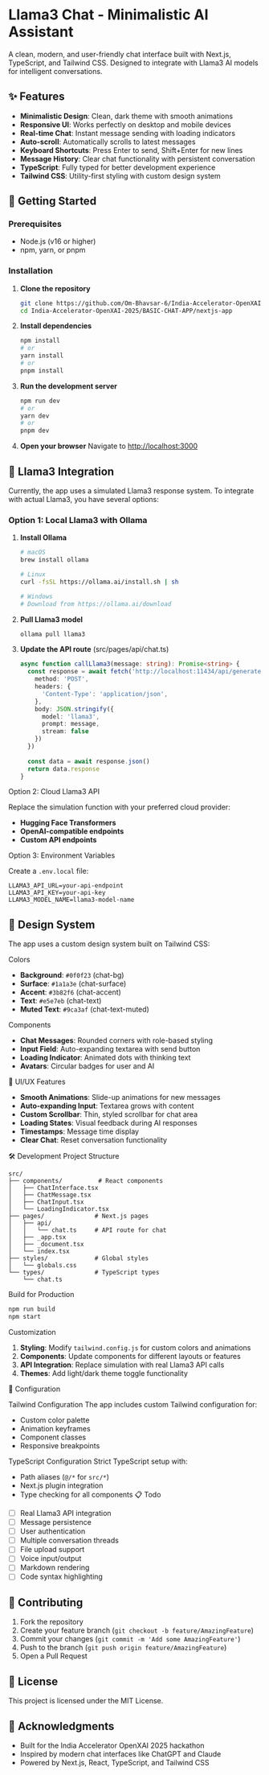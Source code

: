 # Llama3 Chat - Minimalistic AI Assistant

A clean, modern, and user-friendly chat interface built with Next.js, TypeScript, and Tailwind CSS. Designed to integrate with Llama3 AI models for intelligent conversations.

## ✨ Features

- **Minimalistic Design**: Clean, dark theme with smooth animations
- **Responsive UI**: Works perfectly on desktop and mobile devices
- **Real-time Chat**: Instant message sending with loading indicators
- **Auto-scroll**: Automatically scrolls to latest messages
- **Keyboard Shortcuts**: Press Enter to send, Shift+Enter for new lines
- **Message History**: Clear chat functionality with persistent conversation
- **TypeScript**: Fully typed for better development experience
- **Tailwind CSS**: Utility-first styling with custom design system

## 🚀 Getting Started

### Prerequisites

- Node.js (v16 or higher)
- npm, yarn, or pnpm

### Installation

1. **Clone the repository**
   ```bash
   git clone https://github.com/Om-Bhavsar-6/India-Accelerator-OpenXAI-2025.git
   cd India-Accelerator-OpenXAI-2025/BASIC-CHAT-APP/nextjs-app
   ```

2. **Install dependencies**
   ```bash
   npm install
   # or
   yarn install
   # or
   pnpm install
   ```

3. **Run the development server**
   ```bash
   npm run dev
   # or
   yarn dev
   # or
   pnpm dev
   ```

4. **Open your browser**
   Navigate to [http://localhost:3000](http://localhost:3000)

## 🦙 Llama3 Integration

Currently, the app uses a simulated Llama3 response system. To integrate with actual Llama3, you have several options:

### Option 1: Local Llama3 with Ollama

1. **Install Ollama**
   ```bash
   # macOS
   brew install ollama
   
   # Linux
   curl -fsSL https://ollama.ai/install.sh | sh
   
   # Windows
   # Download from https://ollama.ai/download
   ```

2. **Pull Llama3 model**
   ```bash
   ollama pull llama3
   ```

3. **Update the API route** (src/pages/api/chat.ts)
   ```typescript
   async function callLlama3(message: string): Promise<string> {
     const response = await fetch('http://localhost:11434/api/generate', {
       method: 'POST',
       headers: {
         'Content-Type': 'application/json',
       },
       body: JSON.stringify({
         model: 'llama3',
         prompt: message,
         stream: false
       })
     })
     
     const data = await response.json()
     return data.response
   }
   ```

 Option 2: Cloud Llama3 API

Replace the simulation function with your preferred cloud provider:

- **Hugging Face Transformers**
- **OpenAI-compatible endpoints**
- **Custom API endpoints**

Option 3: Environment Variables

Create a `.env.local` file:

```env
LLAMA3_API_URL=your-api-endpoint
LLAMA3_API_KEY=your-api-key
LLAMA3_MODEL_NAME=llama3-model-name
```

## 🎨 Design System

The app uses a custom design system built on Tailwind CSS:

Colors
- **Background**: `#0f0f23` (chat-bg)
- **Surface**: `#1a1a3e` (chat-surface)
- **Accent**: `#3b82f6` (chat-accent)
- **Text**: `#e5e7eb` (chat-text)
- **Muted Text**: `#9ca3af` (chat-text-muted)

 Components
- **Chat Messages**: Rounded corners with role-based styling
- **Input Field**: Auto-expanding textarea with send button
- **Loading Indicator**: Animated dots with thinking text
- **Avatars**: Circular badges for user and AI

📱 UI/UX Features

- **Smooth Animations**: Slide-up animations for new messages
- **Auto-expanding Input**: Textarea grows with content
- **Custom Scrollbar**: Thin, styled scrollbar for chat area
- **Loading States**: Visual feedback during AI responses
- **Timestamps**: Message time display
- **Clear Chat**: Reset conversation functionality

🛠️ Development
Project Structure
```
src/
├── components/          # React components
│   ├── ChatInterface.tsx
│   ├── ChatMessage.tsx
│   ├── ChatInput.tsx
│   └── LoadingIndicator.tsx
├── pages/              # Next.js pages
│   ├── api/
│   │   └── chat.ts     # API route for chat
│   ├── _app.tsx
│   ├── _document.tsx
│   └── index.tsx
├── styles/             # Global styles
│   └── globals.css
└── types/              # TypeScript types
    └── chat.ts
```

Build for Production

```bash
npm run build
npm start
```

Customization

1. **Styling**: Modify `tailwind.config.js` for custom colors and animations
2. **Components**: Update components for different layouts or features
3. **API Integration**: Replace simulation with real Llama3 API calls
4. **Themes**: Add light/dark theme toggle functionality

🔧 Configuration

Tailwind Configuration
The app includes custom Tailwind configuration for:
- Custom color palette
- Animation keyframes
- Component classes
- Responsive breakpoints

TypeScript Configuration
Strict TypeScript setup with:
- Path aliases (`@/*` for `src/*`)
- Next.js plugin integration
- Type checking for all components
📋 Todo

- [ ] Real Llama3 API integration
- [ ] Message persistence
- [ ] User authentication
- [ ] Multiple conversation threads
- [ ] File upload support
- [ ] Voice input/output
- [ ] Markdown rendering
- [ ] Code syntax highlighting

## 🤝 Contributing

1. Fork the repository
2. Create your feature branch (`git checkout -b feature/AmazingFeature`)
3. Commit your changes (`git commit -m 'Add some AmazingFeature'`)
4. Push to the branch (`git push origin feature/AmazingFeature`)
5. Open a Pull Request

## 📄 License

This project is licensed under the MIT License.

## 🙏 Acknowledgments

- Built for the India Accelerator OpenXAI 2025 hackathon
- Inspired by modern chat interfaces like ChatGPT and Claude
- Powered by Next.js, React, TypeScript, and Tailwind CSS
